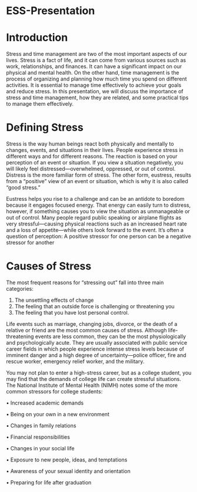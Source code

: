 # ESS-Presentation

# Introduction
Stress and time management are two of the most important aspects of our lives. Stress is a fact of life, and it can come from various sources such as work, relationships, and finances. It can have a significant impact on our physical and mental health. On the other hand, time management is the process of organizing and planning how much time you spend on different activities. It is essential to manage time effectively to achieve your goals and reduce stress. In this presentation, we will discuss the importance of stress and time management, how they are related, and some practical tips to manage them effectively.

# Defining Stress
Stress is the way human beings react both physically and mentally to changes, events, and
situations in their lives. People experience stress in different ways and for different reasons.
The reaction is based on your perception of an event or situation. If you view a situation
negatively, you will likely feel distressed—overwhelmed, oppressed, or out of control. Distress
is the more familiar form of stress. The other form, eustress, results from a “positive” view
of an event or situation, which is why it is also called “good stress.”

Eustress helps you rise to a challenge and can be an antidote to boredom because it
engages focused energy. That energy can easily turn to distress, however, if something causes
you to view the situation as unmanageable or out of control. Many people regard public
speaking or airplane flights as very stressful—causing physical reactions such as an increased
heart rate and a loss of appetite—while others look forward to the event. It’s often a question
of perception: A positive stressor for one person can be a negative stressor for another

# Causes of Stress
The most frequent reasons for “stressing out” fall into three main categories:
1. The unsettling effects of change
2. The feeling that an outside force is challenging or threatening you
3. The feeling that you have lost personal control.

Life events such as marriage, changing jobs, divorce, or the death of a relative or friend
are the most common causes of stress. Although life-threatening events are less common,
they can be the most physiologically and psychologically acute. They are usually associated
with public service career fields in which people experience intense stress levels because
of imminent danger and a high degree of uncertainty—police officer, fire and rescue worker,
emergency relief worker, and the military.

You may not plan to enter a high-stress career, but as a college student, you may find
that the demands of college life can create stressful situations. The National Institute of
Mental Health (NIMH) notes some of the more common stressors for college students:

• Increased academic demands 

• Being on your own in a new environment

• Changes in family relations

• Financial responsibilities

• Changes in your social life

• Exposure to new people, ideas, and temptations

• Awareness of your sexual identity and orientation

• Preparing for life after graduation
